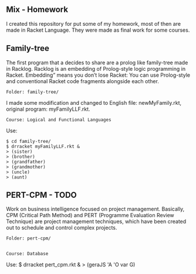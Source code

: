 Mix - Homework
--------------

I created this repository for put some of my homework, most of then are made in Racket Language. They were made as final work for some courses.


Family-tree
-----------

The first program that a decides to share are a prolog like family-tree made in Racklog. Racklog is an embedding of Prolog-style logic programming in Racket. Embedding” means you don’t lose Racket: You can use Prolog-style and conventional Racket code fragments alongside each other.

    Folder: family-tree/

I made some modification and changed to English file: newMyFamily.rkt, original program: myFamilyLLF.rkt.

    Course: Logical and Functional Languages

Use:

	$ cd family-tree/
	$ drracket myFamilyLLF.rkt &
	> (sister)
	> (brother)
	> (grandfather)
	> (grandmother)
	> (uncle)
	> (aunt)


PERT-CPM - TODO
--------

Work on business intelligence focused on project management. Basically, CPM (Critical Path Method) and PERT (Programme Evaluation Review Technique) are project management techniques, which have been created out to schedule and control complex projects.

	Folder: pert-cpm/


	Course: Database

Use:
	$ drracket pert_cpm.rkt &
	> (geraJS 'A 'O var G)

